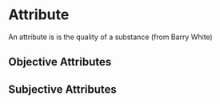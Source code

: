 # Attribute
An attribute is is the quality of a substance (from Barry White)

## Objective Attributes

## Subjective Attributes
